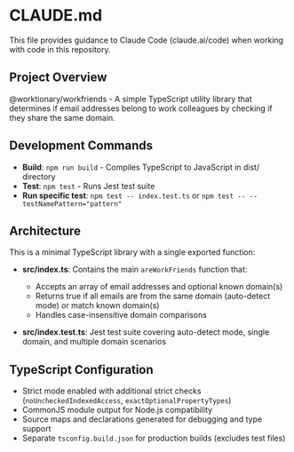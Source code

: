 # CLAUDE.md

This file provides guidance to Claude Code (claude.ai/code) when working with code in this repository.

## Project Overview

@worktionary/workfriends - A simple TypeScript utility library that determines if email addresses belong to work colleagues by checking if they share the same domain.

## Development Commands

- **Build**: `npm run build` - Compiles TypeScript to JavaScript in dist/ directory
- **Test**: `npm test` - Runs Jest test suite
- **Run specific test**: `npm test -- index.test.ts` or `npm test -- --testNamePattern="pattern"`

## Architecture

This is a minimal TypeScript library with a single exported function:

- **src/index.ts**: Contains the main `areWorkFriends` function that:

  - Accepts an array of email addresses and optional known domain(s)
  - Returns true if all emails are from the same domain (auto-detect mode) or match known domain(s)
  - Handles case-insensitive domain comparisons

- **src/index.test.ts**: Jest test suite covering auto-detect mode, single domain, and multiple domain scenarios

## TypeScript Configuration

- Strict mode enabled with additional strict checks (`noUncheckedIndexedAccess`, `exactOptionalPropertyTypes`)
- CommonJS module output for Node.js compatibility
- Source maps and declarations generated for debugging and type support
- Separate `tsconfig.build.json` for production builds (excludes test files)
